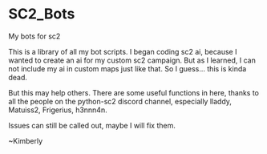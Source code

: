 # SC2_Bots
My bots for sc2


This is a library of all my bot scripts. I began coding sc2 ai, because I wanted to create an ai for my custom sc2 campaign.
But as I learned, I can not include my ai in custom maps just like that. So I guess... this is kinda dead.

But this may help others. There are some useful functions in here, thanks to all the people on the python-sc2 discord channel, especially lladdy, Matuiss2, Frigerius, h3nnn4n.

Issues can still be called out, maybe I will fix them.

~Kimberly
